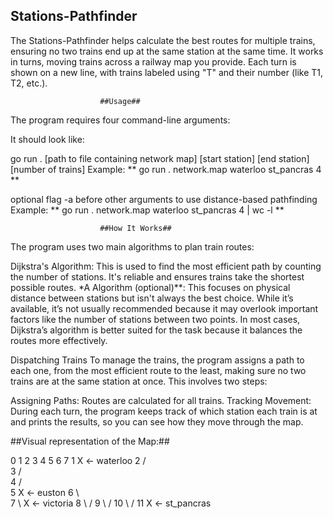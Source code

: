 ## Stations-Pathfinder

The Stations-Pathfinder helps calculate the best routes for multiple trains, ensuring no two trains end up at the same station at the same time. It works in turns, moving trains across a railway map you provide. Each turn is shown on a new line, with trains labeled using "T" and their number (like T1, T2, etc.).

                        ##Usage##
The program requires four command-line arguments:

It should look like:

go run . [path to file containing network map] [start station] [end station] [number of trains]
Example: ** go run . network.map waterloo st_pancras 4 **

optional flag -a before other arguments to use distance-based pathfinding
Example: ** go run . network.map waterloo st_pancras 4 | wc -l **

                        ##How It Works##
The program uses two main algorithms to plan train routes:

Dijkstra's Algorithm: This is used to find the most efficient path by counting the number of stations. It's reliable and ensures trains take the shortest possible routes.
*A Algorithm (optional)**: This focuses on physical distance between stations but isn't always the best choice. While it’s available, it’s not usually recommended because it may overlook important factors like the number of stations between two points.
In most cases, Dijkstra’s algorithm is better suited for the task because it balances the routes more effectively.

Dispatching Trains
To manage the trains, the program assigns a path to each one, from the most efficient route to the least, making sure no two trains are at the same station at once. This involves two steps:

Assigning Paths: Routes are calculated for all trains.
Tracking Movement: During each turn, the program keeps track of which station each train is at and prints the results, so you can see how they move through the map.

##Visual representation of the Map:##

0  1 2 3 4 5 6 7
1      X <- waterloo
2     / \
3    /   \
4   /     \
5  X <- euston
6   \       \
7    \       X <- victoria
8     \     /
9      \   /
10      \ /
11       X <- st_pancras